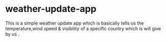 # weather-update-app
This is a simple weather update app which is basically tells us the temperature,wind speed & visibility
of a specific country which is will give by us .
